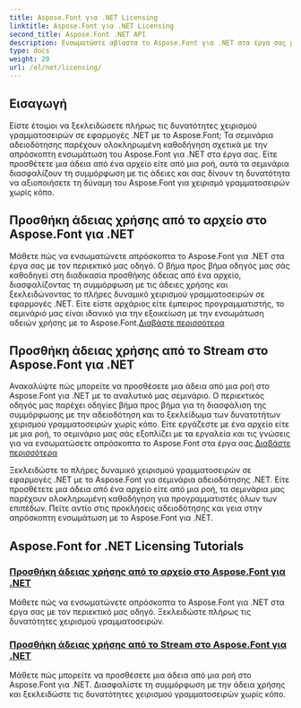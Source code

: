 ```yaml
---
title: Aspose.Font για .NET Licensing
linktitle: Aspose.Font για .NET Licensing
second_title: Aspose.Font .NET API
description: Ενσωματώστε αβίαστα το Aspose.Font για .NET στα έργα σας με σεμινάρια αδειοδότησης. Προσθέστε άδειες από αρχείο ή ροή για απρόσκοπτη επεξεργασία γραμματοσειρών.
type: docs
weight: 20
url: /el/net/licensing/
---
```


## Εισαγωγή

Είστε έτοιμοι να ξεκλειδώσετε πλήρως τις δυνατότητες χειρισμού γραμματοσειρών σε εφαρμογές .NET με το Aspose.Font; Τα σεμινάρια αδειοδότησης παρέχουν ολοκληρωμένη καθοδήγηση σχετικά με την απρόσκοπτη ενσωμάτωση του Aspose.Font για .NET στα έργα σας. Είτε προσθέτετε μια άδεια από ένα αρχείο είτε από μια ροή, αυτά τα σεμινάρια διασφαλίζουν τη συμμόρφωση με τις άδειες και σας δίνουν τη δυνατότητα να αξιοποιήσετε τη δύναμη του Aspose.Font για χειρισμό γραμματοσειρών χωρίς κόπο.

## Προσθήκη άδειας χρήσης από το αρχείο στο Aspose.Font για .NET

 Μάθετε πώς να ενσωματώνετε απρόσκοπτα το Aspose.Font για .NET στα έργα σας με τον περιεκτικό μας οδηγό. Ο βήμα προς βήμα οδηγός μας σάς καθοδηγεί στη διαδικασία προσθήκης άδειας από ένα αρχείο, διασφαλίζοντας τη συμμόρφωση με τις άδειες χρήσης και ξεκλειδώνοντας το πλήρες δυναμικό χειρισμού γραμματοσειρών σε εφαρμογές .NET. Είτε είστε αρχάριος είτε έμπειρος προγραμματιστής, το σεμινάριό μας είναι ιδανικό για την εξοικείωση με την ενσωμάτωση αδειών χρήσης με το Aspose.Font.[Διαβάστε περισσότερα](./add-license-from-file/)

## Προσθήκη άδειας χρήσης από το Stream στο Aspose.Font για .NET

Ανακαλύψτε πώς μπορείτε να προσθέσετε μια άδεια από μια ροή στο Aspose.Font για .NET με το αναλυτικό μας σεμινάριο. Ο περιεκτικός οδηγός μας παρέχει οδηγίες βήμα προς βήμα για τη διασφάλιση της συμμόρφωσης με την αδειοδότηση και το ξεκλείδωμα των δυνατοτήτων χειρισμού γραμματοσειρών χωρίς κόπο. Είτε εργάζεστε με ένα αρχείο είτε με μια ροή, το σεμινάριο μας σάς εξοπλίζει με τα εργαλεία και τις γνώσεις για να ενσωματώσετε απρόσκοπτα το Aspose.Font στα έργα σας.[Διαβάστε περισσότερα](./add-license-from-stream/)

Ξεκλειδώστε το πλήρες δυναμικό χειρισμού γραμματοσειρών σε εφαρμογές .NET με το Aspose.Font για σεμινάρια αδειοδότησης .NET. Είτε προσθέτετε μια άδεια από ένα αρχείο είτε από μια ροή, τα σεμινάρια μας παρέχουν ολοκληρωμένη καθοδήγηση για προγραμματιστές όλων των επιπέδων. Πείτε αντίο στις προκλήσεις αδειοδότησης και γεια στην απρόσκοπτη ενσωμάτωση με το Aspose.Font για .NET.
## Aspose.Font for .NET Licensing Tutorials
### [Προσθήκη άδειας χρήσης από το αρχείο στο Aspose.Font για .NET](./add-license-from-file/)
Μάθετε πώς να ενσωματώνετε απρόσκοπτα το Aspose.Font για .NET στα έργα σας με τον περιεκτικό μας οδηγό. Ξεκλειδώστε πλήρως τις δυνατότητες χειρισμού γραμματοσειρών.
### [Προσθήκη άδειας χρήσης από το Stream στο Aspose.Font για .NET](./add-license-from-stream/)
Μάθετε πώς μπορείτε να προσθέσετε μια άδεια από μια ροή στο Aspose.Font για .NET. Διασφαλίστε τη συμμόρφωση με την άδεια χρήσης και ξεκλειδώστε τις δυνατότητες χειρισμού γραμματοσειρών χωρίς κόπο.